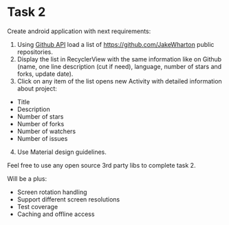 # Task 2

Create android application with next requirements:
1. Using [Github API](https://developer.github.com/v3/) load a list of https://github.com/JakeWharton public repositories. 
2. Display the list in RecyclerView with the same information like on Github (name, one line description (cut if need), language, number of stars and forks, update date).
3. Click on any item of the list opens new Activity with detailed information about project:
* Title
* Description
* Number of stars
* Number of forks
* Number of watchers
* Number of issues
4. Use Material design guidelines.

Feel free to use any open source 3rd party libs to complete task 2.

Will be a plus: 
* Screen rotation handling
* Support different screen resolutions
* Test coverage
* Caching and offline access
